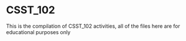 # CSST_102
This is the compilation of CSST_102 activities, all of the files here are for educational purposes only
